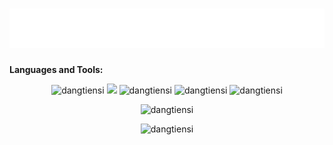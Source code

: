 <h1 align="center">
  <img src="https://raw.githubusercontent.com/dangtiensi/dangtiensi/main/name.svg" alt="Đặng Tiến Sĩ" />
</h1>

**Languages and Tools:**  
<p align="center">
  <img src="https://img.shields.io/badge/-HTML5-%23E44D27?style=flat-square&logo=html5&logoColor=ffffff" alt="dangtiensi" />
  <img src="https://img.shields.io/badge/-JavaScript-%23F7DF1C?style=flat-square&logo=javascript&logoColor=000000&labelColor=%23F7DF1C&color=%23FFCE5A" />
  <img src="https://img.shields.io/badge/-Vue.js-%232c3e50?style=flat-square&logo=Vue.js" alt="dangtiensi" />
  <img src="https://img.shields.io/badge/-React-%23282C34?style=flat-square&logo=react" alt="dangtiensi" />
  <img src="https://img.shields.io/badge/-CSS3-%231572B6?style=flat-square&logo=css3" alt="dangtiensi" />
</p>

<p align="center">
  <img src="https://visitor-badge.glitch.me/badge?page_id=dangtiensi.dangtiensi" alt="dangtiensi" />
</p>

<p align="center">
  <img src="https://github-readme-stats.vercel.app/api?username=dangtiensi&show_icons=true&theme=gotham" alt="dangtiensi" />
</p>

